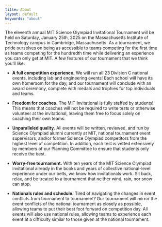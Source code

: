 ```yaml
---
title: About
layout: default
keywords: "about"
---
```


The eleventh annual MIT Science Olympiad Invitational Tournament will be held on Saturday, January 25th, 2025 on the Massachusetts Institute of Technology campus in Cambridge, Massachusetts. As a tournament, we pride ourselves on being as accessible to teams competing for the first time as teams competing for the hundredth time while delivering an experience you can only get at MIT. A few features of our tournament that we think you’ll like:

-   **A full competition experience.** We will run all 23 Division C national events, including lab and engineering events! Each school will have its own homeroom for the day, and our tournament will conclude with an award ceremony, complete with medals and trophies for top individuals and teams.

-   **Freedom for coaches.** The MIT Invitational is fully staffed by students! This means that coaches will not be required to write tests or otherwise volunteer at the invitational, leaving them free to focus solely on coaching their own teams.

-   **Unparalleled quality.** All events will be written, reviewed, and run by Science Olympiad alumni currently at MIT, national tournament event supervisors, and/or former Science Olympiad competitors from the highest level of competition. In addition, each test is vetted extensively by members of our Planning Committee to ensure that students only receive the best.

-   **Worry-free tournament.** With ten years of the MIT Science Olympiad Invitational already in the books and years of collective national-level experience under our belts, we know how invitationals work. Sit back, relax, and be treated to a tournament that neither wind, rain, nor snow can stop.

-   **Nationals rules and schedule.** Tired of navigating the changes in event conflicts from tournament to tournament? Our tournament will mirror the event conflicts of the national tournament as closely as possible, allowing teams to put their best foot forward on competition day. All events will also use national rules, allowing teams to experience each event at a difficulty similar to those given at the national tournament.
